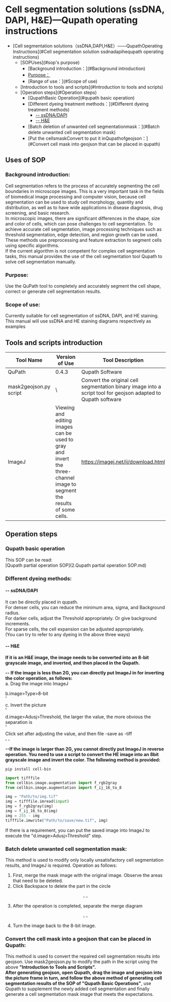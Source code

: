 # Cell segmentation solutions (ssDNA, DAPI, H&E)—Qupath operating instructions

- [Cell segmentation solutions（ssDNA,DAPI,H\&E）——QupathOperating Instructions](#Cell segmentation solution ssdnadapihequpath operating instructions)
  - [SOPUses](#sop's purpose)
    - [Background introduction：](#Background introduction)
    - [Purpose：](#Purpose)
    - [Range of use：](#Scope of use)
  - [Introduction to tools and scripts](#Introduction to tools and scripts)
  - [Operation steps](#Operation steps)
    - [QupathBasic Operation](#qupath basic operation)
    - [Different dyeing treatment methods：](#Different dyeing treatment methods)
      - [-- ssDNA/DAPI](#---ssdnadapi)
      - [-- H\&E](#---he)
    - [Batch deletion of unwanted cell segmentationmask：](#Batch delete unwanted cell segmentation mask)
    - [Put the cellsmaskConvert to put it inQupathofgeojson：](#Convert cell mask into geojson that can be placed in qupath)

## Uses of SOP
### Background introduction:
Cell segmentation refers to the process of accurately segmenting the cell boundaries in microscope images. This is a very important task in the fields of biomedical image processing and computer vision, because cell segmentation can be used to study cell morphology, quantity and distribution, as well as to have wide applications in disease diagnosis, drug screening, and basic research. <br>
In microscopic images, there are significant differences in the shape, size and color of cells, which can pose challenges to cell segmentation. To achieve accurate cell segmentation, image processing techniques such as threshold segmentation, edge detection, and region growth can be used. These methods use preprocessing and feature extraction to segment cells using specific algorithms. <br>
If the current algorithm is not competent for complex cell segmentation tasks, this manual provides the use of the cell segmentation tool Qupath to solve cell segmentation manually. <br>
### Purpose:
Use the QuPath tool to completely and accurately segment the cell shape, correct or generate cell segmentation results. <br>

### Scope of use:
Currently suitable for cell segmentation of ssDNA, DAPI, and HE staining. This manual will use ssDNA and HE staining diagrams respectively as examples <br>

## Tools and scripts introduction
| Tool Name | Version of Use | Tool Description | Download Address |
|-----------------|-------|-----------------------------------------|----------|
| QuPath | 0.4.3 | Qupath Software | https://github.com/qupath/qupath/releases/tag/v0.4.3 |
| mask2geojson.py script | \ | Convert the original cell segmentation binary image into a script tool for geojson adapted to Qupath software | [mask2geojson.py](/tutorials/mask2geojson.py)|
| ImageJ | Viewing and editing images can be used to gray and invert the three-channel image to segment the results of some cells. |https://imagej.net/ij/download.html |

## Operation steps
### Qupath basic operation
This SOP can be read:<br>
[Qupath partial operation SOP](2.Qupath partial operation SOP.md)

### Different dyeing methods:

#### -- ssDNA/DAPI
It can be directly placed in qupath. <br>
For denser cells, you can reduce the minimum area, sigma, and Background radius. <br>
For darker cells, adjust the Threshold appropriately. Or give background increments. <br>
For sparse cells, the cell expansion can be adjusted appropriately. <br>
(You can try to refer to any dyeing in the above three ways)<br>


#### -- H&E
**If it is an H&E image, the image needs to be converted into an 8-bit grayscale image, and inverted, and then placed in the Qupath. <br>**

**-- If the image is less than 2G, you can directly put ImageJ in for inverting the color operation, as follows: <br>**
a. Drag the image into ImageJ<br>

b.image>Type>8-bit<br>
<img src="../../../images/cell segmentation solution/image2Type28-bit.png"  style="zoom: 33%;" />

c. Invert the picture<br>
<img src="../../../images/cell segmentation solution/invert the image.png"  style="zoom: 33%;" />

d.image>Adusj>Threshold, the larger the value, the more obvious the separation is<br>
<img src="../../../images/cell segmentation solution/imageAdusjtThreshold.png"  style="zoom: 33%;" />

Click set after adjusting the value, and then file -save as -tiff<br>
<img src="../../../images/cell segmentation solution/click set.png"  style="zoom: 33%;" />
<img src="../../../images/cell segmentation solution/click set2.png"  style="zoom: 33%;" />


**--If the image is larger than 2G, you cannot directly put ImageJ in reverse operation. You need to use a script to convert the HE image into an 8bit grayscale image and invert the color. The following method is provided: <br>**
```shell
pip install cell-bin
```

```python
import tifffile
from cellbin.image.augmentation import f_rgb2gray
from cellbin.image.augmentation import f_ij_16_to_8

img = "Path/to/img.tif"
img = tifffile.imread(input)
img = f_rgb2gray(img)
img = f_ij_16_to_8(img)
img = 255 - img
tifffile.imwrite("Path/to/save/new.tif", img)
```
If there is a requirement, you can put the saved image into ImageJ to execute the "d.image>Adusj>Threshold" step. <br>



### Batch delete unwanted cell segmentation mask:
This method is used to modify only locally unsatisfactory cell segmentation results, and ImageJ is required. Operation as follows:<br>

1. First, merge the mask image with the original image. Observe the areas that need to be deleted. <br>
2. Click Backspace to delete the part in the circle<br>
<center class="half">
<img src="../../../images/cell segmentation solution/box selection area 1.png"  style="zoom: 33%;" />
<img src="../../../images/cell segmentation solution/box selection area 2.png"  style="zoom: 33%;" />
</center>

3. After the operation is completed, separate the merge diagram<br>
<center class="half">
<img src="../../../images/cell segmentation solution/merge isolation.png"  style="zoom: 33%;" />
<img src="../../../images/cell segmentation solution/isolation look.png"  style="zoom: 33%;" />
</center>

4. Turn the image back to the 8-bit image.

### Convert the cell mask into a geojson that can be placed in Qupath:
This method is used to convert the repaired cell segmentation results into geojson. Use mask2geojson.py to modify the path in the script using the above **"Introduction to Tools and Scripts". <br>
After generating geojson, open Qupath, drag the image and geojson into the picture frame in turn, and follow the above method of generating cell segmentation results of the SOP of "Qupath Basic Operations"**, use Qupath to supplement the newly added cell segmentation and finally generate a cell segmentation mask image that meets the expectations.
